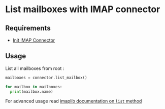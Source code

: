 # List mailboxes with IMAP connector

## Requirements

- [Init IMAP Connector](init.md)

## Usage

List all mailboxes from root :
```python
mailboxes = connector.list_mailbox()

for mailbox in mailboxes:
  print(mailbox.name)
```

For advanced usage read [imaplib documentation on `list` method](https://docs.python.org/3/library/imaplib.html#imaplib.IMAP4.list)
